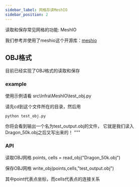 ```yaml
---
sidebar_label: 网格存读MeshIO
sidebar_position: 2
---
```

读取和保存常见网格的功能: MeshIO

我们参考并使用了meshio这个开源库：[meshio](https://github.com/nschloe/meshio)

## OBJ格式
目前已经实现了OBJ格式的读取和保存

### example
使用示例请看 src\Infra\MeshIO\test_obj.py

请先cd到这个文件所在的目录，然后用
``` python
python test_obj.py
```
你将会看到输出一个名为test_output.obj的文件，
它就是我们读入Dragon_50k.obj之后又写出来的！
"""

### API
读取OBJ网格
points, cells = read_obj("Dragon_50k.obj")

保存OBJ网格
write_obj(points,cells,"test_output.obj")

其中point代表点坐标，而cells代表点的连接关系

